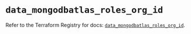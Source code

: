 # `data_mongodbatlas_roles_org_id`

Refer to the Terraform Registry for docs: [`data_mongodbatlas_roles_org_id`](https://registry.terraform.io/providers/mongodb/mongodbatlas/1.40.0/docs/data-sources/roles_org_id).
